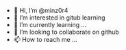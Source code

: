 - 👋 Hi, I’m @minz0r4
- 👀 I’m interested in gitub learning
- 🌱 I’m currently learning ...
- 💞️ I’m looking to collaborate on github
- 📫 How to reach me ...

<!---
minz0r4/minz0r4 is a ✨ special ✨ repository because its `README.md` (this file) appears on your GitHub profile.
You can click the Preview link to take a look at your changes.
--->
